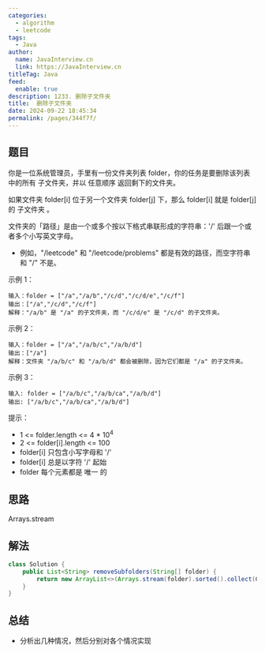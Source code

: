 ```yaml
---
categories: 
  - algorithm
  - leetcode
tags: 
  - Java
author: 
  name: JavaInterview.cn
  link: https://JavaInterview.cn
titleTag: Java
feed: 
  enable: true
description: 1233. 删除子文件夹
title:  删除子文件夹
date: 2024-09-22 18:45:34
permalink: /pages/344f7f/
---
```


## 题目
你是一位系统管理员，手里有一份文件夹列表 folder，你的任务是要删除该列表中的所有 子文件夹，并以 任意顺序 返回剩下的文件夹。

如果文件夹 folder[i] 位于另一个文件夹 folder[j] 下，那么 folder[i] 就是 folder[j] 的 子文件夹 。

文件夹的「路径」是由一个或多个按以下格式串联形成的字符串：'/' 后跟一个或者多个小写英文字母。

* 例如，"/leetcode" 和 "/leetcode/problems" 都是有效的路径，而空字符串和 "/" 不是。


示例 1：

    输入：folder = ["/a","/a/b","/c/d","/c/d/e","/c/f"]
    输出：["/a","/c/d","/c/f"]
    解释："/a/b" 是 "/a" 的子文件夹，而 "/c/d/e" 是 "/c/d" 的子文件夹。
示例 2：

    输入：folder = ["/a","/a/b/c","/a/b/d"]
    输出：["/a"]
    解释：文件夹 "/a/b/c" 和 "/a/b/d" 都会被删除，因为它们都是 "/a" 的子文件夹。
示例 3：

    输入: folder = ["/a/b/c","/a/b/ca","/a/b/d"]
    输出: ["/a/b/c","/a/b/ca","/a/b/d"]


提示：

* 1 <= folder.length <= 4 * 10<sup>4</sup>
* 2 <= folder[i].length <= 100
* folder[i] 只包含小写字母和 '/'
* folder[i] 总是以字符 '/' 起始
* folder 每个元素都是 唯一 的
## 思路

Arrays.stream

## 解法
```java
class Solution {
    public List<String> removeSubfolders(String[] folder) {
        return new ArrayList<>(Arrays.stream(folder).sorted().collect(Collectors.toCollection(() -> new TreeSet<>((a, b)-> a.startsWith(b+"/")?0:a.compareTo(b)))));
    }
}

```

## 总结

- 分析出几种情况，然后分别对各个情况实现 
